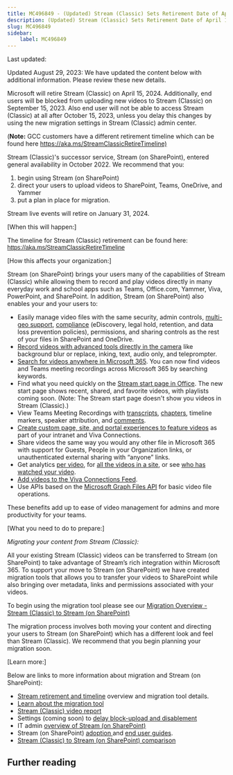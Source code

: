 ```yaml
---
title: MC496849 - (Updated) Stream (Classic) Sets Retirement Date of April 15, 2024
description: (Updated) Stream (Classic) Sets Retirement Date of April 15, 2024
slug: MC496849
sidebar:
    label: MC496849
---
```



Last updated: 

<p>Updated August 29, 2023: We have updated the content below with additional information. Please review these new details.</p><p>Microsoft will retire Stream (Classic) on April 15, 2024. Additionally, end users will be blocked from uploading new videos to Stream (Classic) on September 15, 2023. Also end user will not be able to access Stream (Classic) at all after October 15, 2023, unless you delay this changes by using the new migration settings in Stream (Classic) admin center.   
</p><p>(<b>Note:</b> GCC customers have a different retirement timeline which can be found here <a href="https://aka.ms/StreamClassicRetireTimeline)" target="_blank">https://aka.ms/StreamClassicRetireTimeline)</a></p><p>Stream (Classic)'s successor service, Stream (on SharePoint), entered general availability in October 2022. We recommend that you:</p><ol><li>begin using Stream (on SharePoint)</li><li>direct your users to upload videos to SharePoint, Teams, OneDrive, and Yammer</li><li>put a plan in place for migration. 
</li></ol><p>Stream live events will retire on January 31, 2024. 
</p><p>[When this will happen:]<br></p><p>The timeline for Stream (Classic) retirement can be found here: <a href="https://aka.ms/StreamClassicRetireTimeline" target="_blank" style="background-color: rgb(255, 255, 255); font-family: sans-serif; font-weight: 400;">https://aka.ms/StreamClassicRetireTimeline</a><br></p><p>
</p><p>[How this affects your organization:]<br></p><p>Stream (on SharePoint) brings your users many of the capabilities of Stream (Classic) while allowing them to record and play videos directly in many everyday work and school apps such as Teams, Office.com, Yammer, Viva, PowerPoint, and SharePoint. In addition, Stream (on SharePoint) also enables your and your users to:</p><ul><li>Easily manage video files with the same security, admin controls, <a href="https://learn.microsoft.com/microsoft-365/enterprise/multi-geo-capabilities-in-onedrive-and-sharepoint-online-in-microsoft-365" target="_blank">multi-geo support</a>, <a href="https://learn.microsoft.com/microsoft-365/compliance" target="_blank">compliance</a> (eDiscovery, legal hold, retention, and data loss prevention policies), permissions, and sharing controls as the rest of your files in SharePoint and OneDrive.&nbsp;<br></li><li><a href="https://support.microsoft.com/office/create-a-new-video-recording-e98d8791-2b82-4dc7-889a-959724e3cbad" target="_blank">Record videos with advanced tools directly in the camera</a> like background blur or replace, inking, text, audio only, and teleprompter.&nbsp;<br></li><li><a href="https://learn.microsoft.com/microsoftsearch/overview-microsoft-search" target="_blank">Search for videos anywhere in Microsoft 365</a>. You can now find videos and Teams meeting recordings across Microsoft 365 by searching keywords.<br></li><li>Find what you need quickly on the <a href="https://learn.microsoft.com/stream/streamnew/start" target="_blank">Stream start page in Office</a>. The new start page shows recent, shared, and favorite videos, with playlists coming soon. (Note: The Stream start page doesn't show you videos in Stream (Classic).)&nbsp;<br></li><li>View Teams Meeting Recordings with <a href="https://support.microsoft.com/office/view-edit-and-manage-video-transcripts-and-captions-3cb9acb6-05b2-4f59-a50d-7df61123aa20" target="_blank">transcripts</a>, <a href="https://support.microsoft.com/office/using-manual-chapters-with-videos-on-stream-on-sharepoint-8bbf61eb-c00b-42b5-a514-cce2e45eb6ea" target="_blank">chapters</a>, timeline markers, speaker attribution, and <a href="https://support.microsoft.com/office/add-comments-to-a-video-ebd08959-63c6-487c-91e4-36f9dc1c8f7d" target="_blank">comments</a>.&nbsp;<br></li><li><a href="https://aka.ms/StreamPortals" target="_blank">Create custom page, site, and portal experiences to feature videos</a> as part of your intranet and Viva Connections.&nbsp;<br></li><li>Share videos the same way you would any other file in Microsoft 365 with support for Guests, People in your Organization links, or unauthenticated external sharing with “anyone” links.&nbsp;<br></li><li>Get analytics <a href="https://learn.microsoft.com/stream/streamnew/video-analytics-viewership-retention" target="_blank">per video</a>, for <a href="https://support.microsoft.com/office/view-usage-data-for-your-sharepoint-site-2fa8ddc2-c4b3-4268-8d26-a772dc55779e" target="_blank">all the videos in a site</a>, or see <a href="https://support.microsoft.com/office/allow-people-to-see-who-views-their-files-or-pages-ee26dde0-c30e-4eca-b1c3-38922c450967" target="_blank">who has watched your video</a>.&nbsp;<br></li><li><a href="https://learn.microsoft.com/sharepoint/viva-connections-overview#viva-connections-feed" target="_blank">Add videos to the Viva Connections Feed</a>.&nbsp;<br></li><li>Use APIs based on the <a href="https://learn.microsoft.com/graph/api/resources/onedrive" target="_blank">Microsoft Graph Files API</a> for basic video file operations.&nbsp;<br></li></ul><p>These benefits add up to ease of video management for admins and more productivity for your teams.&nbsp;<br></p><p>[What you need to do to prepare:]<br></p><p><i>Migrating your content from Stream (Classic):</i></p><p>All your existing Stream (Classic) videos can be transferred to Stream (on SharePoint) to take advantage of Stream’s rich integration within Microsoft 365. To support your move to Stream (on SharePoint) we have created migration tools that allows you to transfer your videos to SharePoint while also bringing over metadata, links and permissions associated with your videos.</p><p>To begin using the migration tool please see our <a href="https://docs.microsoft.com/stream/streamnew/stream-classic-to-new-migration-overview" target="_blank">Migration Overview - Stream (Classic) to Stream (on SharePoint)</a> 
</p><p>The migration process involves both moving your content and directing your users to Stream (on SharePoint) which has a different look and feel than Stream (Classic). We recommend that you begin planning your migration soon.</p><p>[Learn more:]</p><p>Below are links to more information about migration and Stream (on SharePoint):</p><ul><li><a href="https://aka.ms/StreamMigration" target="_blank">Stream retirement and timeline</a> overview and migration tool details.</li><li><a href="https://learn.microsoft.com/stream/streamnew/understand-the-tool" target="_blank">Learn about the migration tool</a></li><li><a href="https://learn.microsoft.com/stream/streamnew/migration-details#inventory-report" target="_blank">Stream (Classic) video report</a></li><li>Settings (coming soon) to <a href="https://learn.microsoft.com/stream/streamnew/migration-settings#save-videos-to-stream-on-sharepoint" target="_blank">delay block-upload and disablement</a></li><li>IT admin <a href="https://aka.ms/NewStream" target="_blank">overview of Stream (on SharePoint)</a><br></li><li>Stream (on SharePoint) <a href="https://aka.ms/StreamAdoption" target="_blank">adoption </a>and <a href="https://aka.ms/StreamUserGuide" target="_blank">end user guides</a>.</li><li><a href="https://aka.ms/StreamClassicToSPFeatureList" target="_blank">Stream (Classic) to Stream (on SharePoint) comparison</a></li></ul>

## Further reading
